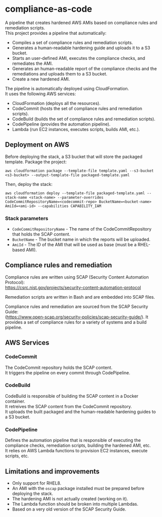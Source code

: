 # compliance-as-code
A pipeline that creates hardened AWS AMIs based on compliance rules and remediation scripts.  
This project provides a pipeline that automatically:
- Compiles a set of compliance rules and remediation scripts.
- Generates a human-readable hardening guide and uploads it to a S3 bucket.
- Starts an user-defined AMI, executes the compliance checks, and remediates the AMI.
- Generates an human-readable report of the compliance checks and the remediations and uploads them to a S3 bucket.
- Create a new hardened AMI.

The pipeline is automatically deployed using CloudFormation.  
It uses the following AWS services:
- CloudFormation (deploys all the resources).
- CodeCommit (hosts the set of compliance rules and remediation scripts).
- CodeBuild (builds the set of compliance rules and remediation scripts).
- CodePipeline (provides the automation pipeline).
- Lambda (run EC2 instances, executes scripts, builds AMI, etc.).

## Deployment on AWS
Before deploying the stack, a S3 bucket that will store the packaged template.
Package the project:
```
aws cloudformation package --template-file template.yaml --s3-bucket <s3-bucket> --output-template-file packaged-template.yaml
```

Then, deploy the stack:
```
aws cloudformation deploy --template-file packaged-template.yaml --stack-name <stack-name> --parameter-overrides CodeCommitRepositoryName=<codecommit-repo> BucketName=<bucket-name> AmiId=<ami-id> --capabilities CAPABILITY_IAM
```

### Stack parameters
- `CodeCommitRepositoryName` - The name of the CodeCommitRepository that holds the SCAP content.
- `BucketName` - The bucket name in which the reports will be uploaded.
- `AmiId` - The ID of the AMI that will be used as base (must be a RHEL-based AMI).

## Compliance rules and remediation
Compliance rules are written using SCAP (Security Content Automation Protocol):  
https://csrc.nist.gov/projects/security-content-automation-protocol

Remediation scripts are written in Bash and are embedded into SCAP files.

Compliance rules and remediation are sourced from the SCAP Security Guide:  
(https://www.open-scap.org/security-policies/scap-security-guide/).
It provides a set of compliance rules for a variety of systems and a build pipeline.

## AWS Services

### CodeCommit
The CodeCommit repository holds the SCAP content.  
It triggers the pipeline on every commit through CodePipeline.

### CodeBuild
CodeBuild is responsible of building the SCAP content in a Docker container.  
It retreives the SCAP content from the CodeCommit repository.  
It uploads the built packaged and the human-readable hardening guides to a S3 bucket.

### CodePipeline
Defines the automation pipeline that is responsible of executing the compliance checks, remediation scripts, building the hardened AMI, etc.  
It relies on AWS Lambda functions to provision EC2 instances, execute scripts, etc.

## Limitations and improvements
- Only support for RHEL8.
- An AMI with the `oscap` package installed must be prepared before deploying the stack.
- The hardening AMI is not actually created (working on it).
- The Lambda function should be broken into multiple Lambdas.
- Based on a very old version of the SCAP Security Guide.
